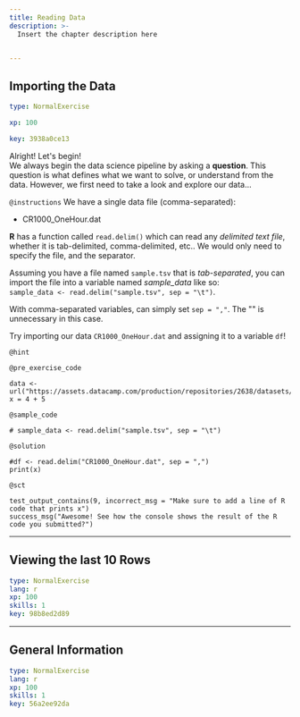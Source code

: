 ```yaml
---
title: Reading Data
description: >-
  Insert the chapter description here


---
```

## Importing the Data

```yaml
type: NormalExercise

xp: 100

key: 3938a0ce13
```

Alright! Let's begin!  
We always begin the data science pipeline by asking a **question**. This question is what defines what we want to solve, or understand from the data. However, we first need to take a look and explore our data...

`@instructions`
We have a single data file (comma-separated): 
- CR1000_OneHour.dat

**R** has a function called `read.delim()` which can read any *delimited text file*, whether it is tab-delimited, comma-delimited, etc.. We would only need to specify the file, and the separator.

Assuming you have a file named `sample.tsv` that is *tab-separated*, you can import the file into a variable named *sample_data* like so:    
``sample_data <- read.delim("sample.tsv", sep = "\t")``.

With comma-separated variables, can simply set `sep = ","`. The "\" is unnecessary in this case.

Try importing our data `CR1000_OneHour.dat` and assigning it to a variable `df`!

`@hint`


`@pre_exercise_code`
```{r}
data <- url("https://assets.datacamp.com/production/repositories/2638/datasets/e73949a03c41fd2cbe1de7691ff7adfc624bd22b/CR1000_OneHour.dat")
x = 4 + 5
```
`@sample_code`
```{r}
# sample_data <- read.delim("sample.tsv", sep = "\t")
```
`@solution`
```{r}
#df <- read.delim("CR1000_OneHour.dat", sep = ",")
print(x)
```
`@sct`
```{r}
test_output_contains(9, incorrect_msg = "Make sure to add a line of R code that prints x")
success_msg("Awesome! See how the console shows the result of the R code you submitted?")
```





---
## Viewing the last 10 Rows

```yaml
type: NormalExercise
lang: r
xp: 100
skills: 1
key: 98b8ed2d89
```














---
## General Information

```yaml
type: NormalExercise
lang: r
xp: 100
skills: 1
key: 56a2ee92da
```












